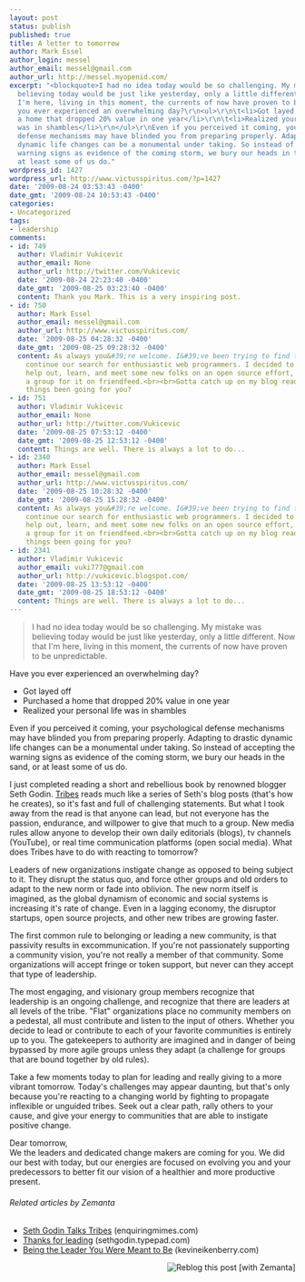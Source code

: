 ```yaml
---
layout: post
status: publish
published: true
title: A letter to tomorrow
author: Mark Essel
author_login: messel
author_email: messel@gmail.com
author_url: http://messel.myopenid.com/
excerpt: "<blockquote>I had no idea today would be so challenging. My mistake was
  believing today would be just like yesterday, only a little different. Now that
  I'm here, living in this moment, the currents of now have proven to be unpredictable.</blockquote>\r\nHave
  you ever experienced an overwhelming day?\r\n<ul>\r\n\t<li>Got layed off</li>\r\n\t<li>Purchased
  a home that dropped 20% value in one year</li>\r\n\t<li>Realized your personal life
  was in shambles</li>\r\n</ul>\r\nEven if you perceived it coming, your psychological
  defense mechanisms may have blinded you from preparing properly. Adapting to drastic
  dynamic life changes can be a monumental under taking. So instead of accepting the
  warning signs as evidence of the coming storm, we bury our heads in the sand, or
  at least some of us do."
wordpress_id: 1427
wordpress_url: http://www.victusspiritus.com/?p=1427
date: '2009-08-24 03:53:43 -0400'
date_gmt: '2009-08-24 10:53:43 -0400'
categories:
- Uncategorized
tags:
- leadership
comments:
- id: 749
  author: Vladimir Vukicevic
  author_email: None
  author_url: http://twitter.com/Vukicevic
  date: '2009-08-24 22:23:40 -0400'
  date_gmt: '2009-08-25 03:23:40 -0400'
  content: Thank you Mark. This is a very inspiring post.
- id: 750
  author: Mark Essel
  author_email: messel@gmail.com
  author_url: http://www.victusspiritus.com/
  date: '2009-08-25 04:28:32 -0400'
  date_gmt: '2009-08-25 09:28:32 -0400'
  content: As always you&#39;re welcome. I&#39;ve been trying to find the energy to
    continue our search for enthusiastic web programmers. I decided to see if I can
    help out, learn, and meet some new folks on an open source effort, Openff. There&#39;s
    a group for it on friendfeed.<br><br>Gotta catch up on my blog reading how have
    things been going for you?
- id: 751
  author: Vladimir Vukicevic
  author_email: None
  author_url: http://twitter.com/Vukicevic
  date: '2009-08-25 07:53:12 -0400'
  date_gmt: '2009-08-25 12:53:12 -0400'
  content: Things are well. There is always a lot to do...
- id: 2340
  author: Mark Essel
  author_email: messel@gmail.com
  author_url: http://www.victusspiritus.com/
  date: '2009-08-25 10:28:32 -0400'
  date_gmt: '2009-08-25 15:28:32 -0400'
  content: As always you&#39;re welcome. I&#39;ve been trying to find the energy to
    continue our search for enthusiastic web programmers. I decided to see if I can
    help out, learn, and meet some new folks on an open source effort, Openff. There&#39;s
    a group for it on friendfeed.<br><br>Gotta catch up on my blog reading how have
    things been going for you?
- id: 2341
  author: Vladimir Vukicevic
  author_email: vuki777@gmail.com
  author_url: http://vukicevic.blogspot.com/
  date: '2009-08-25 13:53:12 -0400'
  date_gmt: '2009-08-25 18:53:12 -0400'
  content: Things are well. There is always a lot to do...
---
```

<blockquote>I had no idea today would be so challenging. My mistake was believing today would be just like yesterday, only a little different. Now that I'm here, living in this moment, the currents of now have proven to be unpredictable.</p></blockquote>
<p>Have you ever experienced an overwhelming day?</p>
<ul>
<li>Got layed off</li>
<li>Purchased a home that dropped 20% value in one year</li>
<li>Realized your personal life was in shambles</li>
</ul>
<p>Even if you perceived it coming, your psychological defense mechanisms may have blinded you from preparing properly. Adapting to drastic dynamic life changes can be a monumental under taking. So instead of accepting the warning signs as evidence of the coming storm, we bury our heads in the sand, or at least some of us do.<a id="more"></a><a id="more-1427"></a></p>
<p>I just completed reading a short and rebellious book by renowned blogger Seth Godin. <a href="http://www.amazon.com/gp/product/1591842336?ie=UTF8&amp;tag=dream06-20&amp;linkCode=as2&amp;camp=1789&amp;creative=390957&amp;creativeASIN=1591842336">Tribes</a> reads much like a series of Seth's blog posts (that's how he creates), so it's fast and full of challenging statements. But what I took away from the read is that anyone can lead, but not everyone has the passion, endurance, and willpower to give that much to a group. New media rules allow anyone to develop their own daily editorials (blogs), tv channels (YouTube), or real time communication platforms (open social media). What does Tribes have to do with reacting to tomorrow?</p>
<p>Leaders of new organizations instigate change as opposed to being subject to it. They disrupt the status quo, and force other groups and old orders to adapt to the new norm or fade into oblivion. The new norm itself is imagined, as the global dynamism of economic and social systems is increasing it's rate of change. Even in a lagging economy, the disruptor startups, open source projects, and other new tribes are growing faster.</p>
<p>The first common rule to belonging or leading a new community, is that passivity results in excommunication. If you're not passionately supporting a community vision, you're not really a member of that community. Some organizations will accept fringe or token support, but never can they accept that type of leadership.</p>
<p>The most engaging, and visionary group members recognize that leadership is an ongoing challenge, and recognize that there are leaders at all levels of the tribe. "Flat" organizations place no community members on a pedestal, all must contribute and listen to the input of others. Whether you decide to lead or contribute to each of your favorite communities is entirely up to you. The gatekeepers to authority are imagined and in danger of being bypassed by more agile groups unless they adapt (a challenge for groups that are bound together by old rules).</p>
<p>Take a few moments today to plan for leading and really giving to a more vibrant tomorrow. Today's challenges may appear daunting, but that's only because you're reacting to a changing world by fighting to propagate inflexible or unguided tribes. Seek out a clear path, rally others to your cause, and give your energy to communities that are able to instigate positive change.</p>
<p>Dear tomorrow,<br />
We the leaders and dedicated change makers are coming for you. We did our best with today, but our energies are focused on evolving you and your predecessors to better fit our vision of a healthier and more productive present.</p>
<h6 class="zemanta-related-title" style="font-size: 1em;">Related articles by Zemanta</h6>
<ul class="zemanta-article-ul">
<li class="zemanta-article-ul-li"><a href="http://enquiringmimes.com/wp/2009/05/11/seth-godin-talks-tribes/">Seth Godin Talks Tribes</a> (enquiringmimes.com)</li>
<li class="zemanta-article-ul-li"><a href="http://sethgodin.typepad.com/seths_blog/2009/08/thanks-for-leading.html">Thanks for leading</a> (sethgodin.typepad.com)</li>
<li class="zemanta-article-ul-li"><a href="http://www.kevineikenberry.com/blogs/2008/10/being-leader-you-were-meant-to-be.asp">Being the Leader You Were Meant to Be</a> (kevineikenberry.com)</li>
</ul>
<div class="zemanta-pixie" style="margin-top: 10px; height: 15px;"><a class="zemanta-pixie-a" title="Reblog this post [with Zemanta]" href="http://reblog.zemanta.com/zemified/ef9bb5d0-3eb3-4d08-a845-0cbd512cc7f1/"><img class="zemanta-pixie-img" style="border: none; float: right;" src="http://img.zemanta.com/reblog_e.png?x-id=ef9bb5d0-3eb3-4d08-a845-0cbd512cc7f1" alt="Reblog this post [with Zemanta]" /></a><span class="zem-script more-related pretty-attribution"><script src="http://static.zemanta.com/readside/loader.js" type="text/javascript"></script></span></div>
